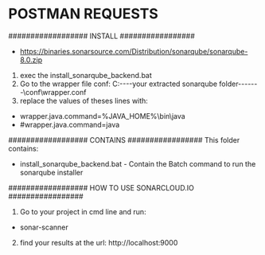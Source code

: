 # POSTMAN REQUESTS

################## INSTALL #################
- https://binaries.sonarsource.com/Distribution/sonarqube/sonarqube-8.0.zip
1. exec the install_sonarqube_backend.bat
2. Go to the wrapper file conf: C:\----your extracted sonarqube folder-------\conf\wrapper.conf
3. replace the values of theses lines with:
- wrapper.java.command=%JAVA_HOME%\bin\java
- #wrapper.java.command=java

################## CONTAINS #################
This folder contains:
- install_sonarqube_backend.bat - Contain the Batch command to run the sonarqube installer

################## HOW TO USE SONARCLOUD.IO #################
1. Go to your project in cmd line and run: 
- sonar-scanner
2. find your results at the url: http://localhost:9000
